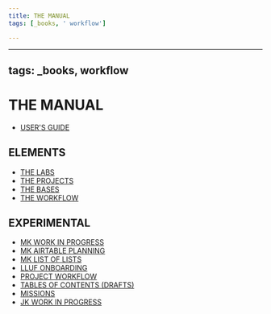 ```yaml
---
title: THE MANUAL
tags: [_books, ' workflow']

---
```


---
tags: _books, workflow
---
THE MANUAL
===

- [USER'S GUIDE](/dQa-u9r8TI2yir-D6fbSmA)

## ELEMENTS

* [THE LABS](/_9nbUgnvQgSHkcUndzeoJA)
* [THE PROJECTS](/XSO0Ti6eRu-p9J52hpPIvQ)
* [THE BASES](/vS3w22WWQgqUfUJi1Z7cDA)
* [THE WORKFLOW](/H-ouQia3RSKvuU0lMvOJiw)



## EXPERIMENTAL

* [MK WORK IN PROGRESS](/XCVD1q6dQ4eu576IspR9WA)
* [MK AIRTABLE PLANNING](/Cmn3TH28QBKnGKzHqHBzPw)
* [MK LIST OF LISTS](/Be7QM4naRcalSs1JcIPjjw)
* [LLUF ONBOARDING](/o8bFyKPeTOi3z0QumeCxOQ)
* [PROJECT WORKFLOW](/pvrmMM5KToKg1ucY47jUsg)
* [TABLES OF CONTENTS (DRAFTS)](/2FpsyH5CQBq7K0PdVU5zrA)
* [MISSIONS](/xMDIWakKQp6yVuWJn3_4Dw)
* [JK WORK IN PROGRESS](/vPgNkciER4KzYLVd3vzY4Q)


